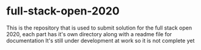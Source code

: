 # full-stack-open-2020
This is the repository that is used to submit solution for the full stack open 2020, each part has it's own directory along with a readme file for documentation
It's still under development at work so it is not complete yet
